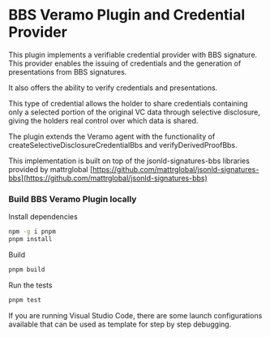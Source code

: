 # BBS Veramo Plugin and Credential Provider

This plugin implements a verifiable credential provider with BBS signature.
This provider enables the issuing of credentials and the generation of presentations from BBS signatures.

It also offers the ability to verify credentials and presentations.

This type of credential allows the holder to share credentials containing only a selected portion of the original VC data through selective disclosure, giving the holders real control over which data is shared.

The plugin extends the Veramo agent with the functionality of createSelectiveDisclosureCredentialBbs and verifyDerivedProofBbs.

This implementation is built on top of the jsonld-signatures-bbs libraries provided by mattrglobal [https://github.com/mattrglobal/jsonld-signatures-bbs](https://github.com/mattrglobal/jsonld-signatures-bbs)

### Build BBS Veramo Plugin locally


Install dependencies

```bash
npm -g i pnpm
pnpm install
```

Build

```bash
pnpm build
```

Run the tests

```bash
pnpm test
```


If you are running Visual Studio Code, there are some launch configurations available that can be used as template for
step by step debugging.

